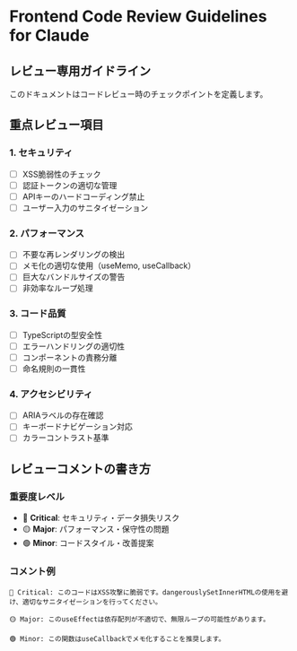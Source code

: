 # Frontend Code Review Guidelines for Claude

## レビュー専用ガイドライン

このドキュメントはコードレビュー時のチェックポイントを定義します。

## 重点レビュー項目

### 1. セキュリティ
- [ ] XSS脆弱性のチェック
- [ ] 認証トークンの適切な管理
- [ ] APIキーのハードコーディング禁止
- [ ] ユーザー入力のサニタイゼーション

### 2. パフォーマンス
- [ ] 不要な再レンダリングの検出
- [ ] メモ化の適切な使用（useMemo, useCallback）
- [ ] 巨大なバンドルサイズの警告
- [ ] 非効率なループ処理

### 3. コード品質
- [ ] TypeScriptの型安全性
- [ ] エラーハンドリングの適切性
- [ ] コンポーネントの責務分離
- [ ] 命名規則の一貫性

### 4. アクセシビリティ
- [ ] ARIAラベルの存在確認
- [ ] キーボードナビゲーション対応
- [ ] カラーコントラスト基準

## レビューコメントの書き方

### 重要度レベル
- 🔴 **Critical**: セキュリティ・データ損失リスク
- 🟡 **Major**: パフォーマンス・保守性の問題
- 🟢 **Minor**: コードスタイル・改善提案

### コメント例
```
🔴 Critical: このコードはXSS攻撃に脆弱です。dangerouslySetInnerHTMLの使用を避け、適切なサニタイゼーションを行ってください。

🟡 Major: このuseEffectは依存配列が不適切で、無限ループの可能性があります。

🟢 Minor: この関数はuseCallbackでメモ化することを推奨します。
```